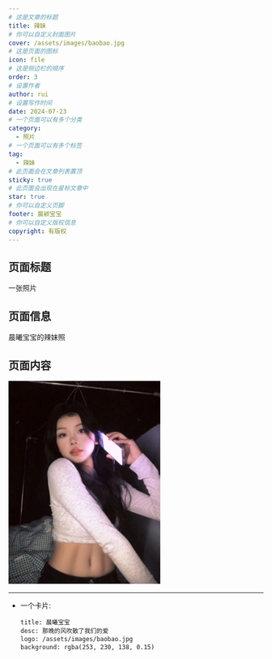 ```yaml
---
# 这是文章的标题
title: 辣妹
# 你可以自定义封面图片
cover: /assets/images/baobao.jpg
# 这是页面的图标
icon: file
# 这是侧边栏的顺序
order: 3
# 设置作者
author: rui
# 设置写作时间
date: 2024-07-23
# 一个页面可以有多个分类
category:
  - 照片
# 一个页面可以有多个标签
tag:
  - 辣妹
# 此页面会在文章列表置顶
sticky: true
# 此页面会出现在星标文章中
star: true
# 你可以自定义页脚
footer: 晨颖宝宝
# 你可以自定义版权信息
copyright: 有版权
---
```


<!-- more -->

## 页面标题

一张照片

## 页面信息

晨曦宝宝的辣妹照

## 页面内容

<img src="/assets/images/baobao/7.23_1.jpg" alt="晨曦宝宝" style="width: 300px;"/>

---

- 一个卡片:

  ```component VPCard
  title: 晨曦宝宝
  desc: 那晚的风吹散了我们的爱
  logo: /assets/images/baobao.jpg
  background: rgba(253, 230, 138, 0.15)
  ```
